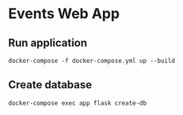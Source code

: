 # Events Web App

## Run application

```
docker-compose -f docker-compose.yml up --build
```

## Create database

```
docker-compose exec app flask create-db
```